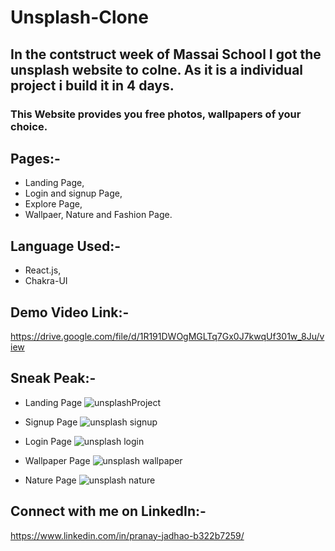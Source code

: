 # Unsplash-Clone

## In the contstruct week of Massai School I got the unsplash website to colne. As it is a individual project i build it in 4 days.

### This Website provides you free photos, wallpapers of your choice.

## Pages:-    
- Landing Page,
- Login and signup Page,
- Explore Page,
- Wallpaer, Nature and Fashion Page.


## Language Used:-
- React.js,
- Chakra-UI

## Demo Video Link:-
https://drive.google.com/file/d/1R191DWOgMGLTq7Gx0J7kwqUf301w_8Ju/view

## Sneak Peak:-

- Landing Page
![unsplashProject](https://user-images.githubusercontent.com/107978823/207080158-4674cbd8-f6cc-459f-a00a-1b05486560f6.png)


- Signup Page
![unsplash signup](https://user-images.githubusercontent.com/107978823/207080197-56f83038-0861-4757-8278-79a22c255a16.png)


- Login Page
![unsplash login](https://user-images.githubusercontent.com/107978823/207080220-03fdcd05-3525-4d85-bf2b-2ec88c705ac5.png)


- Wallpaper Page
![unsplash wallpaper](https://user-images.githubusercontent.com/107978823/207080183-9898e293-2a44-4aa3-8017-2b13b2456bab.png)


- Nature Page
![unsplash nature](https://user-images.githubusercontent.com/107978823/207080276-591fee6c-265b-4855-b65d-2d30177cd079.png)



## Connect with me on LinkedIn:-
https://www.linkedin.com/in/pranay-jadhao-b322b7259/





